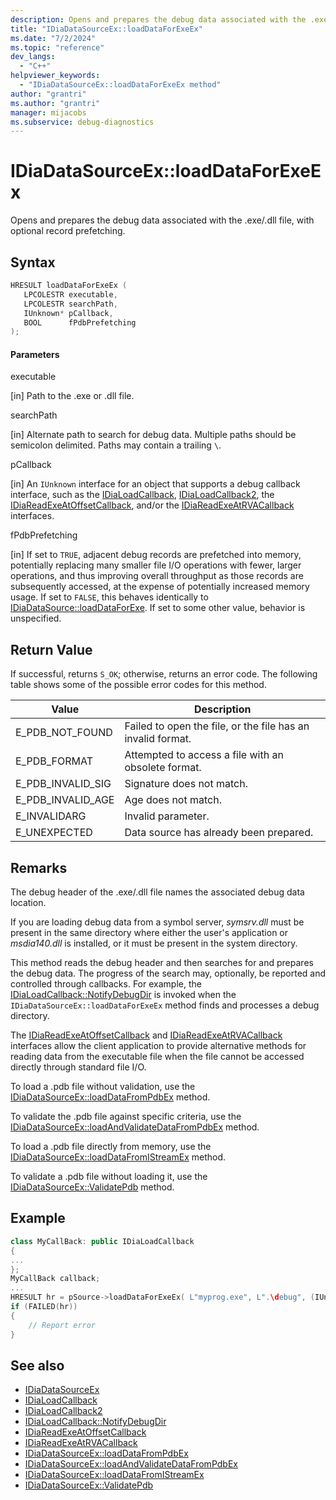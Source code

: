```yaml
---
description: Opens and prepares the debug data associated with the .exe/.dll file, with optional record prefetching.
title: "IDiaDataSourceEx::loadDataForExeEx"
ms.date: "7/2/2024"
ms.topic: "reference"
dev_langs:
  - "C++"
helpviewer_keywords:
  - "IDiaDataSourceEx::loadDataForExeEx method"
author: "grantri"
ms.author: "grantri"
manager: mijacobs
ms.subservice: debug-diagnostics
---
```


# IDiaDataSourceEx::loadDataForExeEx

Opens and prepares the debug data associated with the .exe/.dll file, with optional record prefetching.

## Syntax

```c++
HRESULT loadDataForExeEx (
   LPCOLESTR executable,
   LPCOLESTR searchPath,
   IUnknown* pCallback,
   BOOL      fPdbPrefetching
);
```

#### Parameters

executable

[in] Path to the .exe or .dll file.

searchPath

[in] Alternate path to search for debug data. Multiple paths should be semicolon delimited. Paths may contain a trailing `\`.

pCallback

[in] An `IUnknown` interface for an object that supports a debug callback interface, such as the [IDiaLoadCallback](../../debugger/debug-interface-access/idialoadcallback.md), [IDiaLoadCallback2](../../debugger/debug-interface-access/idialoadcallback2.md), the [IDiaReadExeAtOffsetCallback](../../debugger/debug-interface-access/idiareadexeatoffsetcallback.md), and/or the [IDiaReadExeAtRVACallback](../../debugger/debug-interface-access/idiareadexeatrvacallback.md) interfaces.

fPdbPrefetching

[in] If set to `TRUE`, adjacent debug records are prefetched into memory, potentially replacing many smaller file I/O operations with fewer, larger operations, and thus improving overall throughput as those records are subsequently accessed, at the expense of potentially increased memory usage. If set to `FALSE`, this behaves identically to [IDiaDataSource::loadDataForExe](../../debugger/debug-interface-access/idiadatasource-loaddataforexe.md). If set to some other value, behavior is unspecified.

## Return Value

If successful, returns `S_OK`; otherwise, returns an error code. The following table shows some of the possible error codes for this method.

|Value|Description|
|-----------|-----------------|
|E_PDB_NOT_FOUND|Failed to open the file, or the file has an invalid format.|
|E_PDB_FORMAT|Attempted to access a file with an obsolete format.|
|E_PDB_INVALID_SIG|Signature does not match.|
|E_PDB_INVALID_AGE|Age does not match.|
|E_INVALIDARG|Invalid parameter.|
|E_UNEXPECTED|Data source has already been prepared.|

## Remarks

The debug header of the .exe/.dll file names the associated debug data location.

If you are loading debug data from a symbol server, *symsrv.dll* must be present in the same directory where either the user's application or *msdia140.dll* is installed, or it must be present in the system directory.

This method reads the debug header and then searches for and prepares the debug data. The progress of the search may, optionally, be reported and controlled through callbacks. For example, the [IDiaLoadCallback::NotifyDebugDir](../../debugger/debug-interface-access/idialoadcallback-notifydebugdir.md) is invoked when the `IDiaDataSourceEx::loadDataForExeEx` method finds and processes a debug directory.

The [IDiaReadExeAtOffsetCallback](../../debugger/debug-interface-access/idiareadexeatoffsetcallback.md) and [IDiaReadExeAtRVACallback](../../debugger/debug-interface-access/idiareadexeatrvacallback.md) interfaces allow the client application to provide alternative methods for reading data from the executable file when the file cannot be accessed directly through standard file I/O.

To load a .pdb file without validation, use the [IDiaDataSourceEx::loadDataFromPdbEx](../../debugger/debug-interface-access/idiadatasourceex-loaddatafrompdbex.md) method.

To validate the .pdb file against specific criteria, use the [IDiaDataSourceEx::loadAndValidateDataFromPdbEx](../../debugger/debug-interface-access/idiadatasourceex-loadandvalidatedatafrompdbex.md) method.

To load a .pdb file directly from memory, use the [IDiaDataSourceEx::loadDataFromIStreamEx](../../debugger/debug-interface-access/idiadatasourceex-loaddatafromistreamex.md) method.

To validate a .pdb file without loading it, use the [IDiaDataSourceEx::ValidatePdb](../../debugger/debug-interface-access/idiadatasourceex-validatepdb.md) method.

## Example

```c++
class MyCallBack: public IDiaLoadCallback
{
...
};
MyCallBack callback;
...
HRESULT hr = pSource->loadDataForExeEx( L"myprog.exe", L".\debug", (IUnknown*)&callback, TRUE);
if (FAILED(hr))
{
    // Report error
}
```

## See also

- [IDiaDataSourceEx](../../debugger/debug-interface-access/idiadatasourceEx.md)
- [IDiaLoadCallback](../../debugger/debug-interface-access/idialoadcallback.md)
- [IDiaLoadCallback2](../../debugger/debug-interface-access/idialoadcallback2.md)
- [IDiaLoadCallback::NotifyDebugDir](../../debugger/debug-interface-access/idialoadcallback-notifydebugdir.md)
- [IDiaReadExeAtOffsetCallback](../../debugger/debug-interface-access/idiareadexeatoffsetcallback.md)
- [IDiaReadExeAtRVACallback](../../debugger/debug-interface-access/idiareadexeatrvacallback.md)
- [IDiaDataSourceEx::loadDataFromPdbEx](../../debugger/debug-interface-access/idiadatasourceex-loaddatafrompdbex.md)
- [IDiaDataSourceEx::loadAndValidateDataFromPdbEx](../../debugger/debug-interface-access/idiadatasourceex-loadandvalidatedatafrompdbex.md)
- [IDiaDataSourceEx::loadDataFromIStreamEx](../../debugger/debug-interface-access/idiadatasourceex-loaddatafromistreamex.md)
- [IDiaDataSourceEx::ValidatePdb](../../debugger/debug-interface-access/idiadatasourceex-validatepdb.md)

